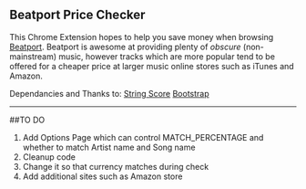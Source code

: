 ## Beatport Price Checker

This Chrome Extension hopes to help you save money when browsing [Beatport](http://www.beatport.com). Beatport is awesome at providing plenty of *obscure* (non-mainstream) music,
however tracks which are more popular tend to be offered for a cheaper price at larger music online stores such as iTunes and Amazon.


Dependancies and Thanks to:
[String Score](https://github.com/joshaven/string_score/blob/master/string_score.min.js)
[Bootstrap](https://github.com/twitter/bootstrap)


---

##TO DO

1. Add Options Page which can control MATCH_PERCENTAGE and whether to match Artist name and Song name
2. Cleanup code
3. Change it so that currency matches during check
4. Add additional sites such as Amazon store